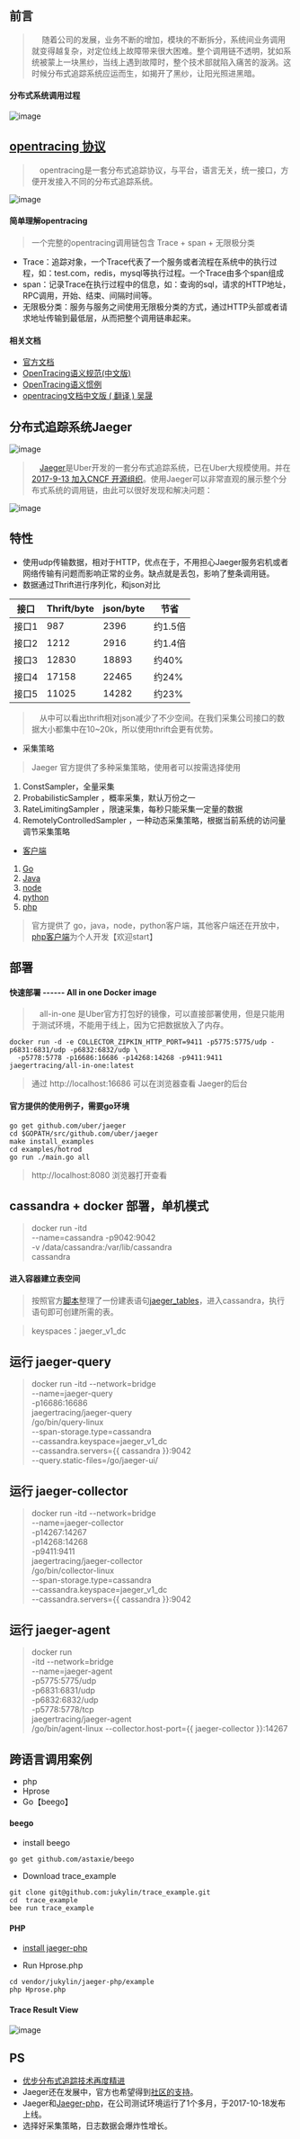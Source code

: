 ## 前言

> &emsp; 随着公司的发展，业务不断的增加，模块的不断拆分，系统间业务调用就变得越复杂，对定位线上故障带来很大困难。整个调用链不透明，犹如系统被蒙上一块黑纱，当线上遇到故障时，整个技术部就陷入痛苦的漩涡。这时候分布式追踪系统应运而生，如揭开了黑纱，让阳光照进黑暗。

#### 分布式系统调用过程

![image](http://bigbully.github.io/Dapper-translation/images/img1.png)

## [opentracing 协议](http://opentracing.io/)

> &emsp;opentracing是一套分布式追踪协议，与平台，语言无关，统一接口，方便开发接入不同的分布式追踪系统。

![image](https://upload.cc/i/aV6NzC.png)

#### 简单理解opentracing
> 一个完整的opentracing调用链包含 Trace + span + 无限极分类

* Trace：追踪对象，一个Trace代表了一个服务或者流程在系统中的执行过程，如：test.com，redis，mysql等执行过程。一个Trace由多个span组成
* span：记录Trace在执行过程中的信息，如：查询的sql，请求的HTTP地址，RPC调用，开始、结束、间隔时间等。
* 无限极分类：服务与服务之间使用无限极分类的方式，通过HTTP头部或者请求地址传输到最低层，从而把整个调用链串起来。

#### 相关文档
* [官方文档](https://github.com/opentracing/specification)
* [OpenTracing语义规范(中文版)](https://segmentfault.com/a/1190000008895129)
* [OpenTracing语义惯例](https://opentracing-contrib.github.io/opentracing-specification-zh/semantic_conventions.html)
* [opentracing文档中文版 ( 翻译 ) 吴晟](https://wu-sheng.gitbooks.io/opentracing-io/content/)

## 分布式追踪系统Jaeger

![image](http://jaeger.readthedocs.io/en/latest/images/architecture.png)

> &emsp;[Jaeger](https://uber.github.io/jaeger/)是Uber开发的一套分布式追踪系统，已在Uber大规模使用。并在[2017-9-13 加入CNCF 开源组织](https://www.cncf.io/blog/2017/09/13/cncf-hosts-jaeger/)。使用Jaeger可以非常直观的展示整个分布式系统的调用链，由此可以很好发现和解决问题：

![image](http://jaeger.readthedocs.io/en/latest/images/traces-ss.png)

## 特性

* 使用udp传输数据，相对于HTTP，优点在于，不用担心Jaeger服务宕机或者网络传输有问题而影响正常的业务。缺点就是丢包，影响了整条调用链。
* 数据通过Thrift进行序列化，和json对比

接口 | Thrift/byte | json/byte | 节省
---|--- | --- | ---
接口1 | 987 | 2396 | 约1.5倍
接口2 | 1212 | 2916 | 约1.4倍
接口3 | 12830 | 18893 | 约40%
接口4 | 17158 | 22465 | 约24%
接口5 | 11025 | 14282 | 约23%

> &emsp;从中可以看出thrift相对json减少了不少空间。在我们采集公司接口的数据大小都集中在10~20k，所以使用thrift会更有优势。

* 采集策略

> Jaeger 官方提供了多种采集策略，使用者可以按需选择使用 

1. ConstSampler，全量采集
2. ProbabilisticSampler ，概率采集，默认万份之一
3. RateLimitingSampler ，限速采集，每秒只能采集一定量的数据
4. RemotelyControlledSampler ，一种动态采集策略，根据当前系统的访问量调节采集策略
 

* [客户端](https://github.com/jaegertracing/jaeger/issues/366)
1. [Go](https://github.com/uber/jaeger-client-go)
2. [Java](https://github.com/jaegertracing/jaeger-client-java)
3. [node](https://github.com/jaegertracing/jaeger-client-node)
4. [python](https://github.com/jaegertracing/jaeger-client-python)
5. [php](https://github.com/jukylin/jaeger-php)

 
> 官方提供了 go，java，node，python客户端，其他客户端还在开放中，[php客户端](https://github.com/jukylin/jaeger-php)为个人开发【欢迎start】



## 部署

#### 快速部署 ------ All in one Docker image

> &emsp;all-in-one 是Uber官方打包好的镜像，可以直接部署使用，但是只能用于测试环境，不能用于线上，因为它把数据放入了内存。

```
docker run -d -e COLLECTOR_ZIPKIN_HTTP_PORT=9411 -p5775:5775/udp -p6831:6831/udp -p6832:6832/udp \
  -p5778:5778 -p16686:16686 -p14268:14268 -p9411:9411 jaegertracing/all-in-one:latest
```

> 通过 http://localhost:16686 可以在浏览器查看 Jaeger的后台

#### 官方提供的使用例子，需要go环境

```
go get github.com/uber/jaeger
cd $GOPATH/src/github.com/uber/jaeger
make install_examples
cd examples/hotrod
go run ./main.go all
```

> http://localhost:8080 浏览器打开查看

##  cassandra + docker  部署，单机模式

> docker run -itd \
--name=cassandra  -p9042:9042 \
-v /data/cassandra:/var/lib/cassandra \
cassandra

#### 进入容器建立表空间
> 按照官方[脚本](http://jaeger.readthedocs.io/en/latest/deployment/#cassandra)整理了一份建表语句[jaeger_tables](http://note.youdao.com/noteshare?id=ec3a48e4793ce72f17c41f40681a6444)，进入cassandra，执行语句即可创建所需的表。

> keyspaces：jaeger_v1_dc

## 运行 jaeger-query

> docker run -itd --network=bridge \
  --name=jaeger-query \
  -p16686:16686 \
  jaegertracing/jaeger-query \
  /go/bin/query-linux \
  --span-storage.type=cassandra \
  --cassandra.keyspace=jaeger_v1_dc \
  --cassandra.servers={{ cassandra }}:9042 \
  --query.static-files=/go/jaeger-ui/

## 运行 jaeger-collector

> docker run -itd --network=bridge  \
  --name=jaeger-collector \
  -p14267:14267 \
  -p14268:14268 \
  -p9411:9411 \
  jaegertracing/jaeger-collector \
  /go/bin/collector-linux \
  --span-storage.type=cassandra \
  --cassandra.keyspace=jaeger_v1_dc \
  --cassandra.servers={{ cassandra }}:9042
  
## 运行 jaeger-agent

> docker run \
  -itd --network=bridge \
  --name=jaeger-agent \
  -p5775:5775/udp \
  -p6831:6831/udp \
  -p6832:6832/udp \
  -p5778:5778/tcp \
  jaegertracing/jaeger-agent \
  /go/bin/agent-linux --collector.host-port={{ jaeger-collector }}:14267
  

## 跨语言调用案例

* php
* Hprose
* Go【beego】

#### beego

* install beego
```
go get github.com/astaxie/beego
```

* Download trace_example

```
git clone git@github.com:jukylin/trace_example.git
cd  trace_example
bee run trace_example
```

#### PHP

* [install jaeger-php ](https://github.com/jukylin/jaeger-php#install)

* Run Hprose.php

```
cd vendor/jukylin/jaeger-php/example
php Hprose.php
```

#### Trace Result View

![image](https://upload.cc/i/aht9Yr.png)

## PS

- [优步分布式追踪技术再度精进](http://www.infoq.com/cn/articles/evolving-distributed-tracing-at-uber-engineering)
- Jaeger还在发展中，官方也希望得到[社区的支持](http://jaeger.readthedocs.io/en/latest/roadmap/)。
- Jaeger和[Jaeger-php](https://github.com/jukylin/jaeger-php)，在公司测试环境运行了1个多月，于2017-10-18发布上线。
- 选择好采集策略，日志数据会爆炸性增长。
